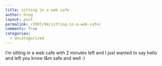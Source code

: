 ```yaml
---
title: sitting in a web cafe
author: Greg
layout: post
permalink: /2007/04/sitting-in-a-web-cafe/
comments: True
categories:
  - Uncategorized
---
```

I&#8217;m sitting in a web cafe with 2 minutes left and I just wanted to say hello and left you know I&m safe and well <img src="http://gregology.net/wp-includes/images/smilies/simple-smile.png" alt=":)" class="wp-smiley" style="height: 1em; max-height: 1em;" />